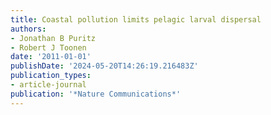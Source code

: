 ```yaml
---
title: Coastal pollution limits pelagic larval dispersal
authors:
- Jonathan B Puritz
- Robert J Toonen
date: '2011-01-01'
publishDate: '2024-05-20T14:26:19.216483Z'
publication_types:
- article-journal
publication: '*Nature Communications*'
---
```

